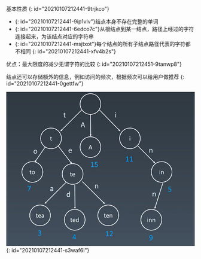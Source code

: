 基本性质
{: id="20210107212441-9trjkco"}

* {: id="20210107212441-9ip1viv"}结点本身不存在完整的单词
* {: id="20210107212441-6edco7c"}从根结点到某一结点，路径上经过的字符连接起来，为该结点对应的字符串
* {: id="20210107212441-msjtxot"}每个结点的所有子结点路径代表的字符都不相同
{: id="20210107212441-xfv4b2s"}

优点：最大限度的减少无谓字符的比较
{: id="20210107212451-9tanwp8"}

结点还可以存储额外的信息，例如访问的频次，根据频次可以给用户做推荐
{: id="20210107212441-0gettfw"}

![字典树.jpg](assets/20210105160125-1d4ovri-字典树.jpg)
{: id="20210107212441-s3waf6i"}
